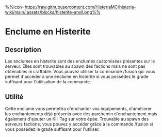 %%icon=https://raw.githubusercontent.com/HisteriaMC/histeria-wiki/main/.assets/blocks/histerite-anvil.png%%

# Enclume en Histerite

## Description
Les enclumes en histerite sont des enclumes customisées présentes sur le serveur. Elles sont trouvables au spawn des factions mais ne sont pas obtenables ni craftable. Vous pouvez utiliser la commande /fusion qui vous permet d'accéder à une enclume en histerite si vous possédez le grade suffisant pour l'utilisation de la commande.

## Utilité
Cette enclume vous permettra d'enchanter vos équipements, d'améliorer les enchantements déjà présents avec des parchemin d'enchantement mais également d'ajouter un Kill Tag sur votre épée. Trouvable au spawn des serveurs factions, vous pouvez y accéder grâce à la commande /fusion si vous possédez le grade suffisant pour l'utiliser.